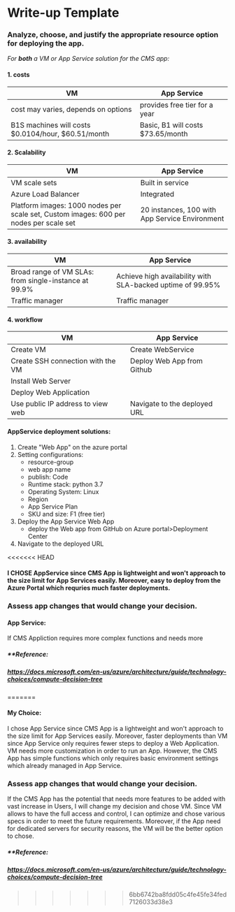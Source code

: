 # Write-up Template

### Analyze, choose, and justify the appropriate resource option for deploying the app.

*For **both** a VM or App Service solution for the CMS app:*

#### **1. costs**  
|VM|App Service|
|-----------|------------|
|cost may varies, depends on options |provides free tier for a year|  
| B1S machines will costs $0.0104/hour, $60.51/month | Basic, B1 will costs $73.65/month|


#### **2. Scalability**
|VM|App Service
|-----------|------------|
| VM scale sets| Built in service|
|Azure Load Balancer| Integrated | 
|Platform images: 1000 nodes per scale set, Custom images: 600 per nodes per scale set| 20 instances, 100 with App Service Environment|

#### **3. availability**
|VM|App Service
|-----------|------------|
|Broad range of VM SLAs: from single-instance at 99.9%| Achieve high availability with SLA-backed uptime of 99.95%
|Traffic manager | Traffic manager|


#### **4. workflow**
|VM|App Service
|-----------|------------|
| Create VM | Create WebService|
| Create SSH connection with the VM | Deploy Web App from Github |
| Install Web Server|
| Deploy Web Application | 
|Use public IP address to view web| Navigate to the deployed URL| 


#### **AppService deployment solutions:**
1. Create "Web App" on the azure portal
2. Setting configurations:
    + resource-group
    + web app name
    + publish: Code
    + Runtime stack: python 3.7
    + Operating System: Linux
    + Region
    + App Service Plan
    + SKU and size: F1 (free tier)
3. Deploy the App Service Web App
    + deploy the Web app from GitHub on Azure portal>Deployment Center
4. Navigate to the deployed URL

<<<<<<< HEAD
#### **I CHOSE AppService** since CMS App is lightweight and won't approach to the size limit for App Services easily. Moreover, easy to deploy from the Azure Portal which requries much faster deployments.


### Assess app changes that would change your decision.
#### App Service:
If CMS Appliction requires more complex functions and needs more 


##### **Reference:
##### https://docs.microsoft.com/en-us/azure/architecture/guide/technology-choices/compute-decision-tree
=======
#### My Choice: 
I chose App Service since CMS App is a lightweight and won't approach to the size limit for App Services easily. Moreover, faster deployments than VM since App Service only requires fewer steps to deploy a Web Application. VM needs more customization in order to run an App. However, the CMS App has simple functions which only requires basic environment settings which already managed in App Service.


### Assess app changes that would change your decision.
If the CMS App has the potential that needs more features to be added with vast increase in Users, I will change my decision and chose VM.
Since VM allows to have the full access and control, I can optimize and chose various specs in order to meet the future requirements. Moreover, if the App need for dedicated servers for security reasons, the VM will be the better option to chose.



##### **Reference:
##### https://docs.microsoft.com/en-us/azure/architecture/guide/technology-choices/compute-decision-tree
>>>>>>> 6bb6742ba8fdd05c4fe45fe34fed7126033d38e3
